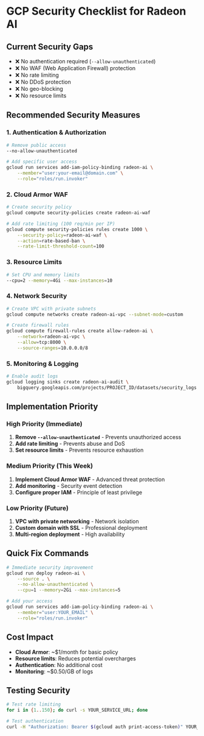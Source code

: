 # GCP Security Checklist for Radeon AI

## Current Security Gaps
- ❌ No authentication required (`--allow-unauthenticated`)
- ❌ No WAF (Web Application Firewall) protection
- ❌ No rate limiting
- ❌ No DDoS protection
- ❌ No geo-blocking
- ❌ No resource limits

## Recommended Security Measures

### 1. Authentication & Authorization
```bash
# Remove public access
--no-allow-unauthenticated

# Add specific user access
gcloud run services add-iam-policy-binding radeon-ai \
    --member="user:your-email@domain.com" \
    --role="roles/run.invoker"
```

### 2. Cloud Armor WAF
```bash
# Create security policy
gcloud compute security-policies create radeon-ai-waf

# Add rate limiting (100 req/min per IP)
gcloud compute security-policies rules create 1000 \
    --security-policy=radeon-ai-waf \
    --action=rate-based-ban \
    --rate-limit-threshold-count=100
```

### 3. Resource Limits
```bash
# Set CPU and memory limits
--cpu=2 --memory=4Gi --max-instances=10
```

### 4. Network Security
```bash
# Create VPC with private subnets
gcloud compute networks create radeon-ai-vpc --subnet-mode=custom

# Create firewall rules
gcloud compute firewall-rules create allow-radeon-ai \
    --network=radeon-ai-vpc \
    --allow=tcp:8000 \
    --source-ranges=10.0.0.0/8
```

### 5. Monitoring & Logging
```bash
# Enable audit logs
gcloud logging sinks create radeon-ai-audit \
    bigquery.googleapis.com/projects/PROJECT_ID/datasets/security_logs
```

## Implementation Priority

### High Priority (Immediate)
1. **Remove `--allow-unauthenticated`** - Prevents unauthorized access
2. **Add rate limiting** - Prevents abuse and DoS
3. **Set resource limits** - Prevents resource exhaustion

### Medium Priority (This Week)
1. **Implement Cloud Armor WAF** - Advanced threat protection
2. **Add monitoring** - Security event detection
3. **Configure proper IAM** - Principle of least privilege

### Low Priority (Future)
1. **VPC with private networking** - Network isolation
2. **Custom domain with SSL** - Professional deployment
3. **Multi-region deployment** - High availability

## Quick Fix Commands

```bash
# Immediate security improvement
gcloud run deploy radeon-ai \
    --source . \
    --no-allow-unauthenticated \
    --cpu=1 --memory=2Gi --max-instances=5

# Add your access
gcloud run services add-iam-policy-binding radeon-ai \
    --member="user:YOUR_EMAIL" \
    --role="roles/run.invoker"
```

## Cost Impact
- **Cloud Armor**: ~$1/month for basic policy
- **Resource limits**: Reduces potential overcharges
- **Authentication**: No additional cost
- **Monitoring**: ~$0.50/GB of logs

## Testing Security
```bash
# Test rate limiting
for i in {1..150}; do curl -s YOUR_SERVICE_URL; done

# Test authentication
curl -H "Authorization: Bearer $(gcloud auth print-access-token)" YOUR_SERVICE_URL
```
